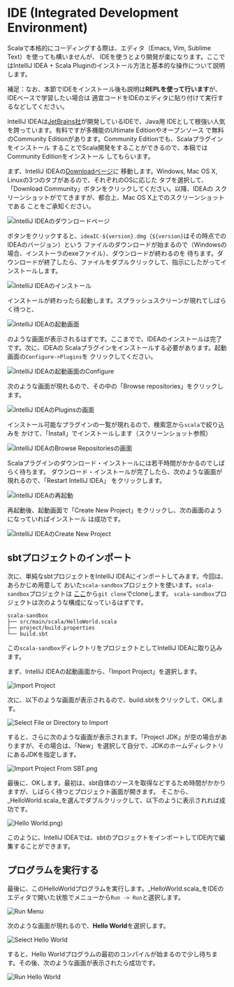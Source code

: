 # IDE (Integrated Development Environment)

Scalaで本格的にコーディングする際は、エディタ（Emacs, Vim, Sublime Text）を使っても構いませんが、
IDEを使うとより開発が楽になります。ここではIntelliJ IDEA + Scala Pluginのインストール方法と基本的な操作について説明します。

補足：なお、本節でIDEをインストール後も説明は**REPLを使って行います**が、IDEベースで学習したい場合は
適宜コードをIDEのエディタに貼り付けて実行するなどしてください。

IntelliJ IDEAは[JetBrains社](https://www.jetbrains.com/)が開発しているIDEで、Java用
IDEとして根強い人気を誇っています。有料ですが多機能のUltimate Editionやオープンソース
で無料のCommunity Editionがあります。Community Editionでも、Scalaプラグインをインストール
することでScala開発をすることができるので、本稿ではCommunity Editionをインストール
してもらいます。

まず、IntelliJ IDEAの[Downloadページ](https://www.jetbrains.com/idea/download/)に
移動します。Windows, Mac OS X, Linuxの3つのタブがあるので、それぞれのOSに応じた
タブを選択して、「Download Community」ボタンをクリックしてください。以降、IDEAの
スクリーンショットがでてきますが、都合上、Mac OS X上でのスクリーンショットである
ことをご承知ください。

![IntelliJ IDEAのダウンロードページ](img/IntelliJ_IDEA_Download.png)

ボタンをクリックすると、`ideaIC-${version}.dmg`（`${version}`はその時点でのIDEAのバージョン）という
ファイルのダウンロードが始まるので（Windowsの場合、インストーラのexeファイル）、ダウンロードが終わるのを
待ちます。ダウンロードが終了したら、ファイルをダブルクリックして、指示にしたがってインストールします。

![IntelliJ IDEAのインストール](img/IntelliJ_IDEA_Install.png)

インストールが終わったら起動します。スプラッシュスクリーンが現れてしばらく待つと、

![IntelliJ IDEAの起動画面](img/IntelliJ_IDEA_Startup.png)

のような画面が表示されるはずです。ここまでで、IDEAのインストールは完了です。次に、IDEAの
Scalaプラグインをインストールする必要があります。起動画面の`Configure->Plugins`を
クリックしてください。

![IntelliJ IDEAの起動画面のConfigure](img/IntelliJ_IDEA_Startup_Configure.png)

次のような画面が現れるので、その中の「Browse repositories」をクリックします。

![IntelliJ IDEAのPluginsの画面](img/IntelliJ_IDEA_Plugins.png)

インストール可能なプラグインの一覧が現れるので、検索窓から`scala`で絞り込みを
かけて、「Install」でインストールします（スクリーンショット参照）

![IntelliJ IDEAのBrowse Repositoriesの画面](img/IntelliJ_IDEA_Browse_Repositories.png)

Scalaプラグインのダウンロード・インストールには若干時間がかかるのでしばらく待ちます。
ダウンロード・インストールが完了したら、次のような画面が現れるので、「Restart IntelliJ IDEA」
をクリックします。

![IntelliJ IDEAの再起動](img/IntelliJ_IDEA_Plugins_Changed.png)

再起動後、起動画面で「Create New Project」をクリックし、次の画面のようになっていればインストール
は成功です。

![IntelliJ IDEAのCreate New Project](img/IntelliJ_IDEA_New_Project.png)

## sbtプロジェクトのインポート

次に、単純なsbtプロジェクトをIntelliJ IDEAにインポートしてみます。今回は、あらかじめ用意して
おいた`scala-sandbox`プロジェクトを使います。`scala-sandbox`プロジェクトは
[ここ](https://github.com/scala-text/scala-sandbox)から`git clone`でcloneします。
`scala-sandbox`プロジェクトは次のような構成になっているはずです。

```
scala-sandbox
├── src/main/scala/HelloWorld.scala
├── project/build.properties
└── build.sbt

```

この`scala-sandbox`ディレクトリをプロジェクトとしてIntelliJ IDEAに取り込みます。

まず、IntelliJ IDEAの起動画面から、「Import Project」を選択します。

![Import Project](img/IntelliJ_IDEA_Import_Project.png)

次に、以下のような画面が表示されるので、build.sbtをクリックして、OKします。

![Select File or Directory to Import](img/IntelliJ_IDEA_Select_File_Or_Directory_To_Import.png)

すると、さらに次のような画面が表示されます。「Project JDK」が空の場合がありますが、その場合は、「New」を選択して自分で、JDKのホームディレクトリにあるJDKを指定します。

![Import Project From SBT.png](img/IntelliJ_IDEA_Import_Project_From_SBT.png)

最後に、OKします。最初は、sbt自体のソースを取得などするため時間がかかりますが、しばらく待つとプロジェクト画面が開きます。
そこから、_HelloWorld.scala_を選んでダブルクリックして、以下のように表示されれば成功です。

![Hello World.png)](img/IntelliJ_IDEA_Editor_Hello_World.png)

このように、IntelliJ IDEAでは、sbtのプロジェクトをインポートしてIDE内で編集することができます。

## プログラムを実行する

最後に、このHelloWorldプログラムを実行します。_HelloWorld.scala_をIDEのエディタで開いた状態でメニューから`Run -> Run`と選択します。

![Run Menu](img/IntelliJ_IDEA_Run_Menu.png)

次のような画面が現れるので、**Hello World**を選択します。

![Select Hello World](img/IntelliJ_IDEA_Edit_Configuration_Hello_World.png)

すると、Hello Worldプログラムの最初のコンパイルが始まるので少し待ちます。その後、次のような画面が表示されたら成功です。

![Run Hello World](img/IntelliJ_IDEA_Run_Hello_World.png)

